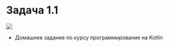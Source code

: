 # Задача 1.1

![](https://netology.ru/blog/wp-content/themes/aquene-child-theme/img/logo.svg)

* Домашнее задание по курсу программирование на Kotlin  


